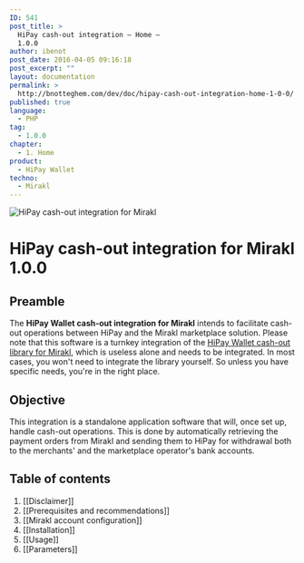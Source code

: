 ```yaml
---
ID: 541
post_title: >
  HiPay cash-out integration – Home –
  1.0.0
author: ibenot
post_date: 2016-04-05 09:16:18
post_excerpt: ""
layout: documentation
permalink: >
  http://bnotteghem.com/dev/doc/hipay-cash-out-integration-home-1-0-0/
published: true
language:
  - PHP
tag:
  - 1.0.0
chapter:
  - 1. Home
product:
  - HiPay Wallet
techno:
  - Mirakl
---
```

![HiPay cash-out integration for Mirakl](https://github.com/hipay/hipay-wallet-cashout-mirakl-integration/wiki/images/header.jpg)

# HiPay cash-out integration for Mirakl 1.0.0

## Preamble
The **HiPay Wallet cash-out integration for Mirakl** intends to facilitate cash-out operations between HiPay and the Mirakl marketplace solution. Please note that this software is a turnkey integration of the [HiPay Wallet cash-out library for Mirakl][repo-lib], which is useless alone and needs to be integrated. In most cases, you won't need to integrate the library yourself. So unless you have specific needs, you're in the right place.

## Objective
This integration is a standalone application software that will, once set up, handle cash-out operations. This is done by automatically retrieving the payment orders from Mirakl and sending them to HiPay for withdrawal both to the merchants' and the marketplace operator's bank accounts. 

## Table of contents
1. [[Disclaimer]]
2. [[Prerequisites and recommendations]]
3. [[Mirakl account configuration]]
4. [[Installation]]
5. [[Usage]]
6. [[Parameters]]

[repo-lib]: https://github.com/hipay/hipay-wallet-cashout-mirakl-library